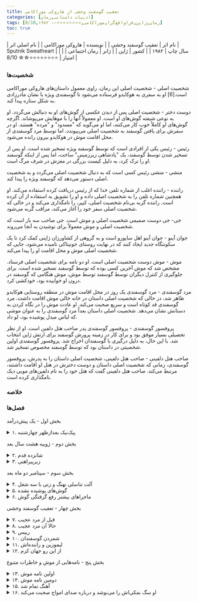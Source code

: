 ```yaml
---
title: تعقیب گوسفند وحشی از هاروکی موراکامی
categories: [ادبیات داستانی,رمان]
tags: [رمان,ژاپن,فراواقع‌گرا,موراکامی,⭐⭐⭐⭐⭐⭐⭐⭐☆☆ 8/10,۱۹۸۲]
toc: true
---
```


| نام اثر | تعقیب گوسفند وحشی |
| نویسنده | هاروکی موراکامی |
| نام اصلی اثر | Sputnik Sweatheart  |
| سال چاپ | ۱۹۸۲ |
| کشور | ژاپن |
| ژانر | رمان اجتماعی |
| امتیاز | ⭐⭐⭐⭐⭐⭐⭐⭐☆☆ 8/10 |

### شخصیت‌ها

شخصیت اصلی - شخصیت اصلی این رمان، راوی معمول داستان‌های هاروکی موراکامی است.[6] او به سفری به هوکایدو فرستاده می‌شود تا گوسفندی ویژه با نشان مادرزادی به شکل ستاره پیدا کند.

دوست دختر - شخصیت اصلی پس از دیدن عکسی از گوش‌های او به دنبالش می‌گردد. او به نوعی شیفته گوش‌های او است. او معمولاً آنها را با موهایش می‌پوشاند. اگرچه گوش‌های او کاملاً خوب کار می‌کنند، اما او می‌گوید که "مسدود" و "مرده" هستند. او در سفرش برای یافتن گوسفند به شخصیت اصلی می‌پیوندد، اما توسط مرد گوسفندی از محل اقامت موش در هوکایدو بیرون رانده می‌شود.

رئیس - رئیس یکی از افرادی است که توسط گوسفند ویژه تسخیر شده است. او پس از تسخیر شدن توسط گوسفند، یک "پادشاهی زیرزمینی" ساخت، اما پس از اینکه گوسفند او را ترک کرد، به دلیل کیست بزرگی در مغزش در شرف مرگ است.

منشی - منشی رئیس کسی است که به دنبال شخصیت اصلی می‌گردد و به شخصیت اصلی دستور می‌دهد که گوسفند ویژه را پیدا کند.

راننده - راننده اغلب از شماره تلفن خدا که از رئیس دریافت کرده استفاده می‌کند. او همچنین شماره تلفن را به شخصیت اصلی داده و او را تشویق به استفاده از آن کرده است. راننده گربه بی‌نام شخصیت اصلی، کیپر، را نامگذاری می‌کند و در حالی که شخصیت اصلی سفر خود را آغاز می‌کند، مراقب گربه می‌شود.

جی- جی دوست صمیمی شخصیت اصلی و موش است. جی صاحب سه بار است که شخصیت اصلی و موش معمولاً برای نوشیدن به آنجا می‌روند.

جوان آینو - جوان آینو اهل ساپورو است و به گروهی از کشاورزان ژاپنی کمک کرد تا یک سکونتگاه جدید ایجاد کنند که در نهایت روستای جونیتاکی نامیده می‌شود، جایی که شخصیت اصلی موش و محل اقامت او را پیدا می‌کند.

موش - موش دوست شخصیت اصلی است. او دو نامه برای شخصیت اصلی فرستاد. مشخص شد که موش آخرین کسی بوده که توسط گوسفند تسخیر شده است. برای جلوگیری از کنترل دیگران توسط گوسفند توسط موش، موش هنگامی که گوسفند در درون او خوابیده بود، خودکشی کرد.

مرد گوسفندی - مرد گوسفندی یک روز در محل اقامت موش در منطقه روستایی هوکایدو ظاهر شد، در حالی که شخصیت اصلی داستان در خانه خالی موش اقامت داشت. مرد گوسفندی قد کوتاه است و سریع صحبت می‌کند. او عادت موش را در نگاه کردن به دستانش نشان می‌دهد. شخصیت اصلی داستان بعداً مرد گوسفندی را به عنوان موشی که لباس مبدل پوشیده بود، لو داد.

پروفسور گوسفندی - پروفسور گوسفندی پدر صاحب هتل دلفین است. او از نظر تحصیلی بسیار موفق بود و برای کار در زمینه پرورش گوسفند برای ارتش ژاپن انتخاب شد. با این حال، به دلیل درگیری با گوسفندان اخراج شد. پروفسور گوسفندی اولین شخصیتی در داستان بود که توسط گوسفند مخصوص تسخیر شد.

صاحب هتل دلفینی - صاحب هتل دلفینی، شخصیت اصلی داستان را به پدرش، پروفسور گوسفندی، زمانی که شخصیت اصلی داستان و دوست دخترش در هتل او اقامت داشتند، مرتبط می‌کند. صاحب هتل دلفینی گفت که هتل خود را به نام دلفین‌های موبی دیک نامگذاری کرده است.

### خلاصه

### فصل‌ها

بخش اول - یک پیش‌درآمد
<details>
  <summary>۱. پیک‌نیک بعدازظهر چهارشنبه</summary>
</details>

بخش دوم - ژويیه هشت سال بعد
<details>
  <summary>۲. شانزده قدم</summary>
</details>
<details>
  <summary>۳. زیر‌پیراهنی</summary>
</details>

بخش سوم - سپتامبر دو ماه بعد
<details>
  <summary>۴. آلت تناسلی نهنگ و زنی با سه شغل</summary>
</details>
<details>
  <summary>۵. گوش‌های پوشیده نشده</summary>
</details>
<details>
  <summary>۶. ماجراهای بیشتر رفع گرفتگی گوش</summary>
</details>

بخش چهار - تعقیب گوسفند وحشی
<details>
  <summary>۷. قبل از مرد عجیب</summary>
</details>
<details>
  <summary>۸. حالا آن مرد عجیب</summary>
</details>
<details>
  <summary>۹. رییس</summary>
</details>
<details>
  <summary>۱۰. شمردن گوسفندان</summary>
</details>
<details>
  <summary>۱۱. لیموزین و راننده‌اش</summary>
</details>
<details>
  <summary>۱۲. از این رو جهان کرم</summary>
</details>

بخش پنج - نامه‌هایی از موش و خاطرات متنوع
<details>
  <summary>۱۳. اولین نامه موش</summary>
  تاریخ پست: ۲۱ دسامبر، یک سال پیش
</details>
<details>
  <summary>۱۴. دومین نامه موش</summary>
  مهر پستی ماه مه، امسال
</details>
<details>
  <summary>۱۵. آهنگ تمام شد</summary>
</details>
<details>
  <summary>۱۶. او سگ نمکی‌اش را می‌نوشد و درباره صدای امواج صحبت می‌کند</summary>
</details>
